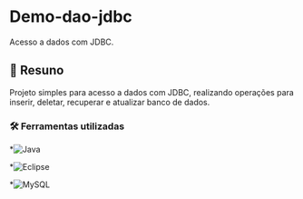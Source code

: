 # Demo-dao-jdbc
Acesso a dados com JDBC.

## 📝 Resuno
Projeto simples para acesso a dados com JDBC, realizando operações para inserir, deletar, recuperar e atualizar banco de dados.

### 🛠️ Ferramentas utilizadas
*![Java](https://img.shields.io/badge/java-%23ED8B00.svg?style=for-the-badge&logo=openjdk&logoColor=white)

*![Eclipse](https://img.shields.io/badge/Eclipse-FE7A16.svg?style=for-the-badge&logo=Eclipse&logoColor=white)

*![MySQL](https://img.shields.io/badge/mysql-4479A1.svg?style=for-the-badge&logo=mysql&logoColor=white)

